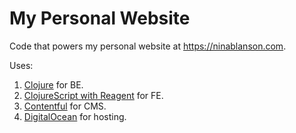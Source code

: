 # My Personal Website
Code that powers my personal website at https://ninablanson.com.

Uses:
1. [Clojure](https://clojure.org/) for BE.
2. [ClojureScript with Reagent](https://github.com/reagent-project/reagent) for FE.
3. [Contentful](https://www.contentful.com/) for CMS.
4. [DigitalOcean](https://m.do.co/c/2105fa716194) for hosting.
